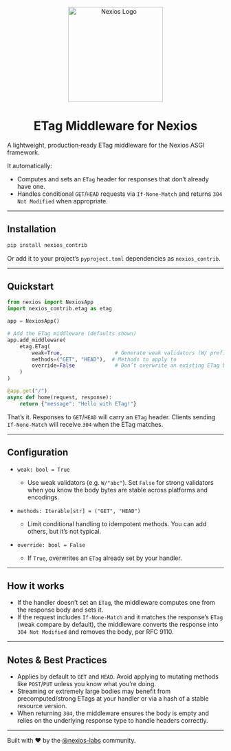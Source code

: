 <p align="center">
  <a href="https://github.com/nexios-labs">
    <img alt="Nexios Logo" height="220" src="https://nexios-labs.github.io/nexios/logo.png">
  </a>
</p>

<h1 align="center">ETag Middleware for Nexios</h1>

A lightweight, production‑ready ETag middleware for the Nexios ASGI framework.

It automatically:

- Computes and sets an `ETag` header for responses that don’t already have one.
- Handles conditional `GET`/`HEAD` requests via `If-None-Match` and returns `304 Not Modified` when appropriate.

---

## Installation

```bash
pip install nexios_contrib
```

Or add it to your project’s `pyproject.toml` dependencies as `nexios_contrib`.

---

## Quickstart

```python
from nexios import NexiosApp
import nexios_contrib.etag as etag

app = NexiosApp()

# Add the ETag middleware (defaults shown)
app.add_middleware(
    etag.ETag(
        weak=True,                 # Generate weak validators (W/ prefixes)
        methods=("GET", "HEAD"),  # Methods to apply to
        override=False             # Don’t overwrite an existing ETag by default
    )
)

@app.get("/")
async def home(request, response):
    return {"message": "Hello with ETag!"}
```

That’s it. Responses to `GET`/`HEAD` will carry an `ETag` header. Clients sending `If-None-Match` will receive `304` when the ETag matches.

---

## Configuration

- `weak: bool = True`
  - Use weak validators (e.g. `W/"abc"`). Set `False` for strong validators when you know the body bytes are stable across platforms and encodings.

- `methods: Iterable[str] = ("GET", "HEAD")`
  - Limit conditional handling to idempotent methods. You can add others, but it’s not typical.

- `override: bool = False`
  - If `True`, overwrites an `ETag` already set by your handler.

---

## How it works

- If the handler doesn’t set an `ETag`, the middleware computes one from the response body and sets it.
- If the request includes `If-None-Match` and it matches the response’s `ETag` (weak compare by default), the middleware converts the response into `304 Not Modified` and removes the body, per RFC 9110.

---

## Notes & Best Practices

- Applies by default to `GET` and `HEAD`. Avoid applying to mutating methods like `POST`/`PUT` unless you know what you’re doing.
- Streaming or extremely large bodies may benefit from precomputed/strong ETags at your handler or via a hash of a stable resource version.
- When returning `304`, the middleware ensures the body is empty and relies on the underlying response type to handle headers correctly.

---



Built with ❤️ by the [@nexios-labs](https://github.com/nexios-labs) community.
